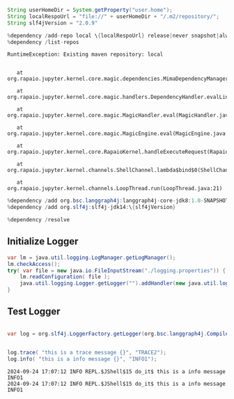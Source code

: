 ```java
String userHomeDir = System.getProperty("user.home");
String localRespoUrl = "file://" + userHomeDir + "/.m2/repository/";
String slf4jVersion = "2.0.9"
```


```java
%dependency /add-repo local \{localRespoUrl} release|never snapshot|always
%dependency /list-repos
```


    RuntimeException: Existing maven repository: local
    

       at org.rapaio.jupyter.kernel.core.magic.dependencies.MimaDependencyManager.addMavenRepository(MimaDependencyManager.java:60)

       at org.rapaio.jupyter.kernel.core.magic.handlers.DependencyHandler.evalLineAddRepo(DependencyHandler.java:160)

       at org.rapaio.jupyter.kernel.core.magic.MagicHandler.eval(MagicHandler.java:40)

       at org.rapaio.jupyter.kernel.core.magic.MagicEngine.eval(MagicEngine.java:95)

       at org.rapaio.jupyter.kernel.core.RapaioKernel.handleExecuteRequest(RapaioKernel.java:191)

       at org.rapaio.jupyter.kernel.channels.ShellChannel.lambda$bind$0(ShellChannel.java:52)

       at org.rapaio.jupyter.kernel.channels.LoopThread.run(LoopThread.java:21)



```java
%dependency /add org.bsc.langgraph4j:langgraph4j-core-jdk8:1.0-SNAPSHOT
%dependency /add org.slf4j:slf4j-jdk14:\{slf4jVersion}

%dependency /resolve
```

## Initialize Logger 


```java
var lm = java.util.logging.LogManager.getLogManager();
lm.checkAccess(); 
try( var file = new java.io.FileInputStream("./logging.properties")) {
    lm.readConfiguration( file );
    java.util.logging.Logger.getLogger("").addHandler(new java.util.logging.ConsoleHandler());
}
```

## Test Logger


```java

var log = org.slf4j.LoggerFactory.getLogger(org.bsc.langgraph4j.CompiledGraph.class);


log.trace( "this is a trace message {}", "TRACE2");
log.info( "this is a info message {}", "INFO1");

```

    2024-09-24 17:07:12 INFO REPL.$JShell$15 do_it$ this is a info message INFO1
    2024-09-24 17:07:12 INFO REPL.$JShell$15 do_it$ this is a info message INFO1

